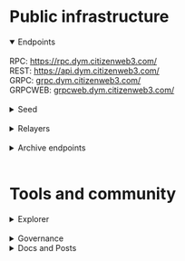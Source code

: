 # Public infrastructure 

<details open>
  <summary>Endpoints</summary>
  <br>
  RPC: <a href="https://rpc.dym.citizenweb3.com/">https://rpc.dym.citizenweb3.com/</a><br>
  REST: <a href="https://api.dym.citizenweb3.com/">https://api.dym.citizenweb3.com/</a><br>
  GRPC: <a href="grpc.dym.citizenweb3.com/">grpc.dym.citizenweb3.com/</a><br>
  GRPCWEB: <a href="grpcweb.dym.citizenweb3.com/">grpcweb.dym.citizenweb3.com/</a>
</details>
<br>
<details>
  <summary>Seed</summary>
8679333e027be05116c388c040d7c45ca1aeeeeb@mainnet.seednode.citizenweb3.com:14656
</details>
<br>
<details>
  <summary>Relayers</summary>
</details>
<br>
<details>
  <summary>Archive endpoints</summary>
  RPC: <br>
  API: <br>
  GRPC: <br>
</details>
<br>

# Tools and community

<details>
  <summary>Explorer</summary>
  <a href="https://validatorinfo.com/networks">Validator Info</a><br>
</details>
<br>
<details>
  <summary>Governance</summary>
  <a href="https://dymension.explorers.guru/account/dym1z3et7f750ym0cnvxcp7f8lsyynnmk82tnvrsuj#:~:text=Rewards-,Votes,-Hash">Voting History</a><br>
</details>
<details>
  <summary>Docs and Posts</summary>
  <a href=""></a><br>
</details>
